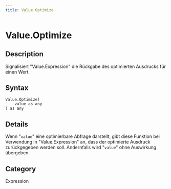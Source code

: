 ```yaml
---
title: Value.Optimize
---
```


# Value.Optimize


## Description

Signalisiert &#34;Value.Expression&#34; die Rückgabe des optimierten Ausdrucks für einen Wert.


## Syntax

```powerquery
Value.Optimize(
    value as any
) as any
```


## Details

Wenn "<code>value</code>" eine optimierbare Abfrage darstellt, gibt diese Funktion bei Verwendung in "Value.Expression" an, dass der optimierte Ausdruck zurückgegeben werden soll. Andernfalls wird "<code>value</code>" ohne Auswirkung übergeben.



## Category
Expression
